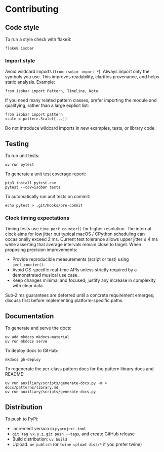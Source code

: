 # Contributing

## Code style

To run a style check with flake8:

```
flake8 isobar
```

### Import style

Avoid wildcard imports (`from isobar import *`). Always import only the symbols you use. This improves readability, clarifies provenance, and helps static analysis. Example:

```
from isobar import Pattern, Timeline, Note
```

If you need many related pattern classes, prefer importing the module and qualifying, rather than a large explicit list:

```
from isobar import pattern
scale = pattern.Scale([...])
```

Do not introduce wildcard imports in new examples, tests, or library code.

## Testing

To run unit tests:

```
uv run pytest
```

To generate a unit test coverage report:

```
pip3 install pytest-cov
pytest --cov=isobar tests
```

To automatically run unit tests on commit:
```
echo pytest > .git/hooks/pre-commit
```

### Clock timing expectations

Timing tests use `time.perf_counter()` for higher resolution. The internal clock aims for low jitter but typical macOS / CPython scheduling can occasionally exceed 2 ms. Current test tolerance allows upper jitter ≤ 4 ms while asserting that average intervals remain close to target. When proposing precision improvements:

- Provide reproducible measurements (script or test) using `perf_counter()`.
- Avoid OS-specific real-time APIs unless strictly required by a demonstrated musical use case.
- Keep changes minimal and focused; justify any increase in complexity with clear data.

Sub‑2 ms guarantees are deferred until a concrete requirement emerges; discuss first before implementing platform-specific paths.

## Documentation

To generate and serve the docs:

```
uv add mkdocs mkdocs-material
uv run mkdocs serve
```

To deploy docs to GitHub:
```
mkdocs gh-deploy
```

To regenerate the per-class pattern docs for the pattern library docs and README:

```
uv run auxiliary/scripts/generate-docs.py -m > docs/patterns/library.md
uv run auxiliary/scripts/generate-docs.py
```

## Distribution

To push to PyPi:

* increment version in `pyproject.toml`
* `git tag vx.y.z`, `git push --tags`, and create GitHub release
* Build distribution: `uv build`
* Upload: `uv publish` (or `twine upload dist/*` if you prefer twine)
